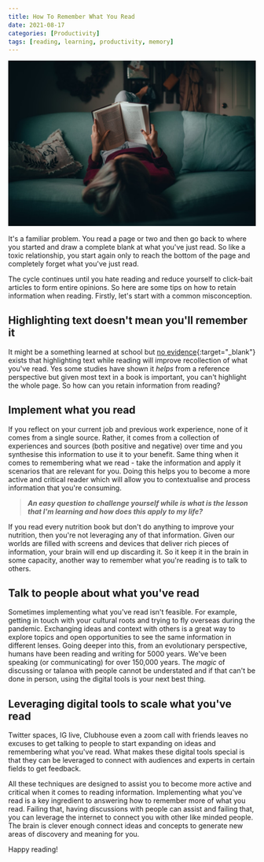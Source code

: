 ```yaml
---
title: How To Remember What You Read
date: 2021-08-17
categories: [Productivity]
tags: [reading, learning, productivity, memory]
---
```


![Remember What You Read](/assets/img/remember.jpeg)

It's a familiar problem. You read a page or two and then go back to where you started and draw a complete blank at what you've just read. So like a toxic relationship, you start again only to reach the bottom of the page and completely forget what you've just read.

The cycle continues until you hate reading and reduce yourself to click-bait articles to form entire opinions. So here are some tips on how to retain information when reading. Firstly, let's start with a common misconception.

## Highlighting text doesn't mean you'll remember it

It might be a something learned at school but [no evidence](https://www.psychologyinaction.org/psychology-in-action-1/2018/1/8/mythbusters-highlighting-helps-me-study){:target="_blank"} exists that highlighting text while reading will improve recollection of what you've read. Yes some studies have shown it *helps* from a reference perspective but given most text in a book is important, you can't highlight the whole page. So how can you retain information from reading?

## Implement what you read

If you reflect on your current job and previous work experience, none of it comes from a single source. Rather, it comes from a collection of experiences and sources (both positive and negative) over time and you synthesise this information to use it to your benefit. Same thing when it comes to remembering what we read - take the information and apply it scenarios that are relevant for you. Doing this helps you to become a more active and critical reader which will allow you to contextualise and process information that you're consuming.

> ***An easy question to challenge yourself while is what is the lesson that I'm learning and how does this apply to my life?***

If you read every nutrition book but don't do anything to improve your nutrition, then you're not leveraging any of that information. Given our worlds are filled with screens and devices that deliver rich pieces of information, your brain will end up discarding it. So it keep it in the brain in some capacity, another way to remember what you're reading is to talk to others.

## Talk to people about what you've read

Sometimes implementing what you've read isn't feasible. For example, getting in touch with your cultural roots and trying to fly overseas during the pandemic. Exchanging ideas and context with others is a great way to explore topics and open opportunities to see the same information in different lenses. Going deeper into this, from an evolutionary perspective, humans have been reading and writing for 5000 years. We've been speaking (or communicating) for over 150,000 years. The *magic* of discussing or talanoa with people cannot be understated and if that can't be done in person, using the digital tools is your next best thing.

## Leveraging digital tools to scale what you've read

Twitter spaces, IG live, Clubhouse even a zoom call with friends leaves no excuses to get talking to people to start expanding on ideas and remembering what you've read. What makes these digital tools special is that they can be leveraged to connect with audiences and experts in certain fields to get feedback.

All these techniques are designed to assist you to become more active and critical when it comes to reading information. Implementing what you've read is a key ingredient to answering how to remember more of what you read. Failing that, having discussions with people can assist and failing that, you can leverage the internet to connect you with other like minded people. The brain is clever enough connect ideas and concepts to generate new areas of discovery and meaning for you.

Happy reading! 